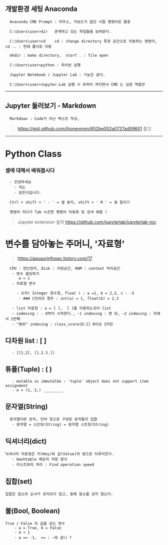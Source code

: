 
## 개발환경 세팅 Anaconda


      Anaconda CMD Prompt : 마우스, 키보드가 없던 시절 명령어로 활용
  
      C:\Users\user>dir   존재하고 있는 파일들을 보여준다.
   
      C:\Users\user>cd    cd : change directory 특정 공간으로 이동하는 명령어,  cd .. : 전에 폴더로 이동
   
      mkdir : make directory,  start . : file open
                      
      C:\Users\user>python : 파이썬 실행

      Jupyter Notebook / Jupyter Lab : 기능은 같다.

      C:\Users\user>Jupyter-Lab 실행 시 쥬피터 켜지면서 CMD 는 심장 역할만
   
___

## Jupyter 둘러보기 - Markdown


      Markdown : Code가 아닌 텍스트 작성, 
   
   
> https://gist.github.com/ihoneymon/652be052a0727ad59601 참고
    
___


# Python Class

### 셀에 대해서 배워봅시다

      - 안녕하세요
        - 저는
        - 임민식입니다.

      Ctrl + shift + ' - ' = 셀 분리, shift + ' M ' = 셀 합치기
       
      명령어 치다가 Tab 누르면 명령어 자동화 및 검색 해줌 !
       
> Jupyter extension 설치  https://github.com/jupyterlab/jupyterlab-toc


# 변수를 담아놓는 주머니, '자료형' 

> https://aquaorinfosec.tistory.com/17

      CPU : 연산장치, Disk : 저장공간, RAM : context 처리공간
       - 변수 할당하기
          a = 1
       - 자료형 변수

         - 숫자( Integer 정수형, float ) : a =1, b = 2,3, c - -5
          - ### C언어의 경우 : int(a) = 1, float(b) = 2,3
    
       - list 자료형 : a = [ ],  [ ]를 이용하는것이 list
       - indexing : - 0부터 시작한다., -1 indexing : 맨 뒤, -2 indexing : 뒤에서 2번째
       - "범위" indexing : class_score[0:1] 0이상 1미만

 ## 다차원 list : [ ]
       - [[1,2], [1.2.3.]]

 ## 튜플(Tuple) : ( )
       - mutable vs immutalbe : 'tuple' object does not support item assignment
       - a = (1, 2,) _________
 
 ## 문자열(String)
      문자열이란 문자, 단어 등으로 구성된 문자들의 집합 
       - 문자열 = 스트링(String) = 문자열 스트링(String)

 
 ## 딕셔너리(dict)
    딕셔너리 자료형은 키(Key)와 값(Value)의 쌍으로 이루어진다.
       - Hashtable 메모리 저장 방식
       - 리스트와의 차이 : Find operation speed

## 집합(set)
    집합은 원소의 순서가 유지되지 않고, 중복 원소를 갖지 않는다. 

## 불(Bool, Boolean)
    True / False 의 값을 갖는 변수
        - a = True, b = False
        - a < 1
        - a == -1,  == : ~와 같니 ? 
